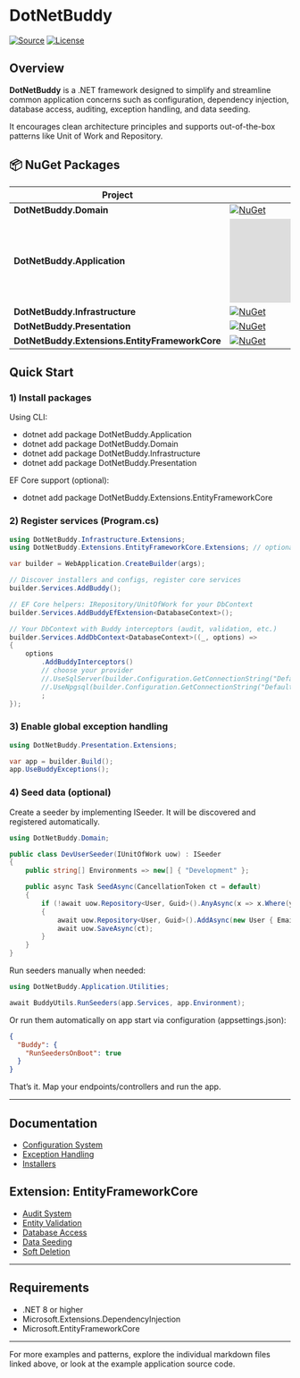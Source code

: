 # DotNetBuddy
[![Source](https://img.shields.io/badge/-Source%20Code-181717?logo=GitHub&style=flat-square)](https://github.com/pim-2934/DotNetBuddy)
[![License](https://img.shields.io/github/license/pim-2934/DotNetBuddy?style=flat-square)](https://github.com/pim-2934/DotNetBuddy/blob/main/LICENSE)

## Overview
**DotNetBuddy** is a .NET framework designed to simplify and streamline common application concerns such as configuration,
dependency injection, database access, auditing, exception handling, and data seeding.

It encourages clean architecture principles and supports out-of-the-box patterns like Unit of Work and Repository.

## 📦 NuGet Packages

| Project                                        | Version                                                                                                                                                                | Downloads                                                                                                                                                      |
|------------------------------------------------|------------------------------------------------------------------------------------------------------------------------------------------------------------------------|----------------------------------------------------------------------------------------------------------------------------------------------------------------|
| **DotNetBuddy.Domain**                         | [![NuGet](https://img.shields.io/nuget/v/DotNetBuddy.Domain?style=flat-square)](https://www.nuget.org/packages/DotNetBuddy.Domain/)                                    | [![Downloads](https://img.shields.io/nuget/dt/DotNetBuddy.Domain?style=flat-square)](https://www.nuget.org/packages/DotNetBuddy.Domain/)                       |
| **DotNetBuddy.Application**                    | [![NuGet](https://img.shields.io/nuget/v/DotNetBuddy.Application?style=flat-square)](https://www.nuget.org/packages/DotNetBuddy.Application/)                          | [![Downloads](https://img.shields.io/nuget/dt/DotNetBuddy.Application?style=flat-square)](https://www.nuget.org/packages/DotNetBuddy.Application/)             |
| **DotNetBuddy.Infrastructure**                 | [![NuGet](https://img.shields.io/nuget/v/DotNetBuddy.Infrastructure?style=flat-square)](https://www.nuget.org/packages/DotNetBuddy.Infrastructure/)                    | [![Downloads](https://img.shields.io/nuget/dt/DotNetBuddy.Infrastructure?style=flat-square)](https://www.nuget.org/packages/DotNetBuddy.Infrastructure/)       |
| **DotNetBuddy.Presentation**                   | [![NuGet](https://img.shields.io/nuget/v/DotNetBuddy.Presentation?style=flat-square)](https://www.nuget.org/packages/DotNetBuddy.Presentation/)                        | [![Downloads](https://img.shields.io/nuget/dt/DotNetBuddy.Presentation?style=flat-square)](https://www.nuget.org/packages/DotNetBuddy.Presentation/)           |
| **DotNetBuddy.Extensions.EntityFrameworkCore** | [![NuGet](https://img.shields.io/nuget/v/DotNetBuddy.Extensions.EntityFrameworkCore?style=flat-square)](https://www.nuget.org/packages/DotNetBuddy.Extensions.EntityFrameworkCore/) | [![Downloads](https://img.shields.io/nuget/dt/DotNetBuddy.Extensions.EntityFrameworkCore?style=flat-square)](https://www.nuget.org/packages/DotNetBuddy.Extensions.EntityFrameworkCore/) |

## Quick Start

### 1) Install packages
Using CLI:
- dotnet add package DotNetBuddy.Application
- dotnet add package DotNetBuddy.Domain
- dotnet add package DotNetBuddy.Infrastructure
- dotnet add package DotNetBuddy.Presentation

EF Core support (optional):
- dotnet add package DotNetBuddy.Extensions.EntityFrameworkCore

### 2) Register services (Program.cs)
```csharp
using DotNetBuddy.Infrastructure.Extensions;
using DotNetBuddy.Extensions.EntityFrameworkCore.Extensions; // optional EF helpers

var builder = WebApplication.CreateBuilder(args);

// Discover installers and configs, register core services
builder.Services.AddBuddy();

// EF Core helpers: IRepository/UnitOfWork for your DbContext
builder.Services.AddBuddyEfExtension<DatabaseContext>();

// Your DbContext with Buddy interceptors (audit, validation, etc.)
builder.Services.AddDbContext<DatabaseContext>((_, options) =>
{
    options
        .AddBuddyInterceptors()
        // choose your provider
        //.UseSqlServer(builder.Configuration.GetConnectionString("Default"))
        //.UseNpgsql(builder.Configuration.GetConnectionString("Default"))
        ;
});
```

### 3) Enable global exception handling
```csharp
using DotNetBuddy.Presentation.Extensions;

var app = builder.Build();
app.UseBuddyExceptions();
```

### 4) Seed data (optional)
Create a seeder by implementing ISeeder. It will be discovered and registered automatically.
```csharp
using DotNetBuddy.Domain;

public class DevUserSeeder(IUnitOfWork uow) : ISeeder
{
    public string[] Environments => new[] { "Development" };

    public async Task SeedAsync(CancellationToken ct = default)
    {
        if (!await uow.Repository<User, Guid>().AnyAsync(x => x.Where(y.Email == "admin@example.com"), ct))
        {
            await uow.Repository<User, Guid>().AddAsync(new User { Email = "admin@example.com" }, ct);
            await uow.SaveAsync(ct);
        }
    }
}
```
Run seeders manually when needed:
```csharp
using DotNetBuddy.Application.Utilities;

await BuddyUtils.RunSeeders(app.Services, app.Environment);
```
Or run them automatically on app start via configuration (appsettings.json):
```json
{
  "Buddy": {
    "RunSeedersOnBoot": true
  }
}
```

That’s it. Map your endpoints/controllers and run the app.

---

## Documentation
- [Configuration System](./Docs/Configs.md)
- [Exception Handling](./Docs/Exceptions.md)
- [Installers](./Docs/Installers.md)

## Extension: EntityFrameworkCore
- [Audit System](./Docs/Audit.md)
- [Entity Validation](./Docs/Validation.md)
- [Database Access](./Docs/Database.md)
- [Data Seeding](./Docs/Seeders.md)
- [Soft Deletion](./Docs/SoftDelete.md)

---

## Requirements

- .NET 8 or higher
- Microsoft.Extensions.DependencyInjection
- Microsoft.EntityFrameworkCore

---

For more examples and patterns, explore the individual markdown files linked above, or look at the example application
source code.



